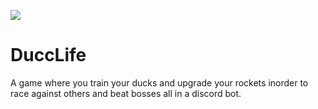 ![](https://images-ext-1.discordapp.net/external/PQKSVG5VttP__6cSXCELWXD8HRl58Zm4JWmsPt2cleo/https/media.discordapp.net/attachments/682157382062964781/919430883977592843/unknown.png)

# DuccLife

A game where you train your ducks and upgrade your rockets inorder to race against others and beat bosses all in a discord bot. 
